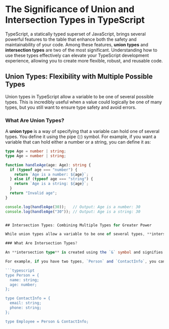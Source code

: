# The Significance of Union and Intersection Types in TypeScript

TypeScript, a statically typed superset of JavaScript, brings several powerful features to the table that enhance both the safety and maintainability of your code. Among these features, **union types** and **intersection types** are two of the most significant. Understanding how to use these types effectively can elevate your TypeScript development experience, allowing you to create more flexible, robust, and reusable code.

## Union Types: Flexibility with Multiple Possible Types

Union types in TypeScript allow a variable to be one of several possible types. This is incredibly useful when a value could logically be one of many types, but you still want to ensure type safety and avoid errors.

### What Are Union Types?

A **union type** is a way of specifying that a variable can hold one of several types. You define it using the pipe (`|`) symbol. For example, if you want a variable that can hold either a number or a string, you can define it as:

```typescript
type Age = number | string;
type Age = number | string;

function handleAge(age: Age): string {
  if (typeof age === "number") {
    return `Age is a number: ${age}`;
  } else if (typeof age === "string") {
    return `Age is a string: ${age}`;
  }
  return "Invalid age";
}

console.log(handleAge(30));   // Output: Age is a number: 30
console.log(handleAge("30")); // Output: Age is a string: 30


## Intersection Types: Combining Multiple Types for Greater Power

While union types allow a variable to be one of several types, **intersection types** allow you to combine multiple types into one. This gives you the power to create more complex types that require a variable to satisfy multiple type constraints at the same time. In other words, an intersection type represents a value that has all the properties and methods of the intersected types.

### What Are Intersection Types?

An **intersection type** is created using the `&` symbol and signifies that a value must conform to multiple types simultaneously. This means that the value must have all properties and methods of each of the intersected types.

For example, if you have two types, `Person` and `ContactInfo`, you can create a new type that combines both:

```typescript
type Person = {
  name: string;
  age: number;
};

type ContactInfo = {
  email: string;
  phone: string;
};

type Employee = Person & ContactInfo;
